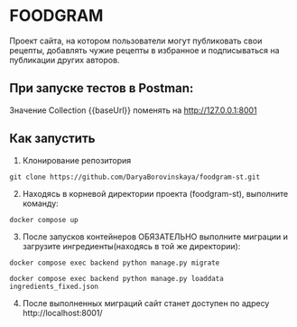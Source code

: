 # FOODGRAM
Проект сайта, на котором пользователи могут публиковать свои рецепты, добавлять чужие рецепты в избранное и подписываться на публикации других авторов.

## При запуске тестов в Postman:
Значение Collection {{baseUrl}} поменять на http://127.0.0.1:8001

## Как запустить

1. Клонирование репозитория
```
git clone https://github.com/DaryaBorovinskaya/foodgram-st.git
```

2. Находясь в корневой директории проекта (foodgram-st), выполните команду:
```
docker compose up
```

3. После запусков контейнеров ОБЯЗАТЕЛЬНО выполните миграции и загрузите ингредиенты(находясь в той же директории):
```
docker compose exec backend python manage.py migrate
```

```
docker compose exec backend python manage.py loaddata ingredients_fixed.json
```
4. После выполненных миграций сайт станет доступен по адресу http://localhost:8001/